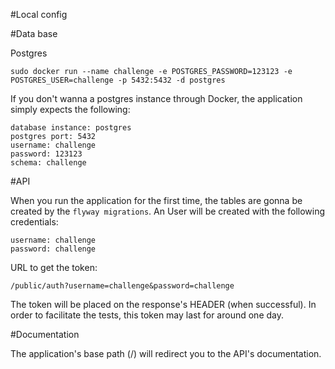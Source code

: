 #Local config

#Data base

Postgres

```
sudo docker run --name challenge -e POSTGRES_PASSWORD=123123 -e POSTGRES_USER=challenge -p 5432:5432 -d postgres
```

If you don't wanna a postgres instance through Docker, the application simply expects the following: 

```
database instance: postgres
postgres port: 5432
username: challenge
password: 123123
schema: challenge
```

#API

When you run the application for the first time, the tables are gonna be created
by the `flyway migrations`.
An User will be created with the following credentials:

```
username: challenge
password: challenge
```

URL to get the token:

```
/public/auth?username=challenge&password=challenge
```

The token will be placed on the response's HEADER (when successful).
In order to facilitate the tests, this token may last for around one day.

#Documentation

The application's base path (/) will redirect you to the API's documentation.